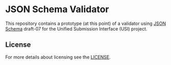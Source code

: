 # JSON Schema Validator

This repository contains a prototype (at this point) of a validator using [JSON Schema](http://json-schema.org/) 
draft-07 for the Unified Submission Interface (USI) project.

## License
 For more details about licensing see the [LICENSE](LICENSE.md).